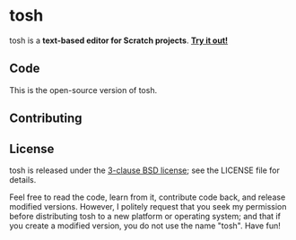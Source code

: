 tosh
====

tosh is a **text-based editor for Scratch projects**. **[Try it out!](http://tosh.tjvr.org/)**


Code
----

This is the open-source version of tosh.


Contributing
------------


License
-------

tosh is released under the [3-clause BSD license](http://choosealicense.com/licenses/bsd-3-clause/); see the LICENSE file for details.

Feel free to read the code, learn from it, contribute code back, and release modified versions. However, I politely request that you seek my permission before distributing tosh to a new platform or operating system; and that if you create a modified version, you do not use the name "tosh". Have fun!

